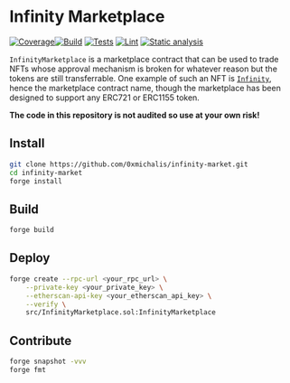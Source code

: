 # Infinity Marketplace

[![Coverage](https://coveralls.io/repos/github/0xmichalis/infinity-market/badge.svg?branch=main)](https://coveralls.io/github/0xmichalis/infinity-market?branch=main)[![Build](https://github.com/0xmichalis/infinity-market/actions/workflows/build.yml/badge.svg)](https://github.com/0xmichalis/infinity-market/actions/workflows/build.yml) [![Tests](https://github.com/0xmichalis/infinity-market/actions/workflows/test.yml/badge.svg)](https://github.com/0xmichalis/infinity-market/actions/workflows/test.yml) [![Lint](https://github.com/0xmichalis/infinity-market/actions/workflows/lint.yml/badge.svg)](https://github.com/0xmichalis/infinity-market/actions/workflows/lint.yml) [![Static analysis](https://github.com/0xmichalis/infinity-market/actions/workflows/analyze.yml/badge.svg)](https://github.com/0xmichalis/infinity-market/actions/workflows/analyze.yml)

`InfinityMarketplace` is a marketplace contract that can be used to trade NFTs whose approval mechanism is broken for whatever reason but the tokens are still transferrable. One example of such an NFT is [`Infinity`](https://etherscan.io/token/0x0082578eedfd01ec97c36165469d012d6dc257cc), hence the marketplace contract name, though the marketplace has been designed to support any ERC721 or ERC1155 token.

**The code in this repository is not audited so use at your own risk!**

## Install

```sh
git clone https://github.com/0xmichalis/infinity-market.git
cd infinity-market
forge install
```

## Build

```sh
forge build
```

## Deploy

```sh
forge create --rpc-url <your_rpc_url> \
    --private-key <your_private_key> \
    --etherscan-api-key <your_etherscan_api_key> \
    --verify \
    src/InfinityMarketplace.sol:InfinityMarketplace
```

## Contribute

```sh
forge snapshot -vvv
forge fmt
```
